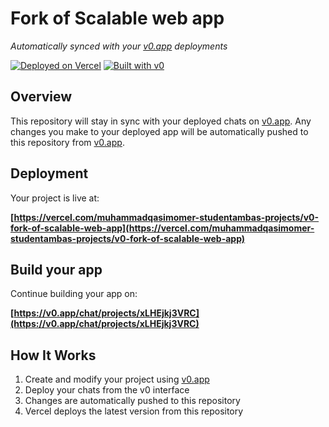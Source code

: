# Fork of Scalable web app

*Automatically synced with your [v0.app](https://v0.app) deployments*

[![Deployed on Vercel](https://img.shields.io/badge/Deployed%20on-Vercel-black?style=for-the-badge&logo=vercel)](https://vercel.com/muhammadqasimomer-studentambas-projects/v0-fork-of-scalable-web-app)
[![Built with v0](https://img.shields.io/badge/Built%20with-v0.app-black?style=for-the-badge)](https://v0.app/chat/projects/xLHEjkj3VRC)

## Overview

This repository will stay in sync with your deployed chats on [v0.app](https://v0.app).
Any changes you make to your deployed app will be automatically pushed to this repository from [v0.app](https://v0.app).

## Deployment

Your project is live at:

**[https://vercel.com/muhammadqasimomer-studentambas-projects/v0-fork-of-scalable-web-app](https://vercel.com/muhammadqasimomer-studentambas-projects/v0-fork-of-scalable-web-app)**

## Build your app

Continue building your app on:

**[https://v0.app/chat/projects/xLHEjkj3VRC](https://v0.app/chat/projects/xLHEjkj3VRC)**

## How It Works

1. Create and modify your project using [v0.app](https://v0.app)
2. Deploy your chats from the v0 interface
3. Changes are automatically pushed to this repository
4. Vercel deploys the latest version from this repository
